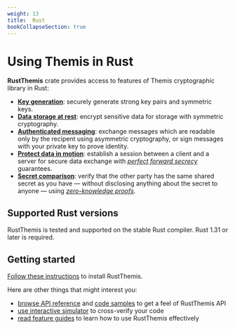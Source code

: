 ```yaml
---
weight: 13
title:  Rust
bookCollapseSection: true
---
```


# Using Themis in Rust

**RustThemis** crate provides access to features of Themis cryptographic library in Rust:

- **[Key generation](features/#key-generation)**:
  securely generate strong key pairs and symmetric keys.
- **[Data storage at rest](features/#secure-cell)**:
  encrypt sensitive data for storage with symmetric cryptography.
- **[Authenticated messaging](features/#secure-message)**:
  exchange messages which are readable only by the recipent using asymmetric cryptography,
  or sign messages with your private key to prove identity.
- **[Protect data in motion](features/#secure-session)**:
  establish a session between a client and a server for secure data exchange
  with _[perfect forward secrecy](https://en.wikipedia.org/wiki/Forward_secrecy)_ guarantees.
- **[Secret comparison](features/#secure-comparator)**:
  verify that the other party has the same shared secret as you have —
  without disclosing anything about the secret to anyone —
  using _[zero-knowledge proofs](https://en.wikipedia.org/wiki/Zero-knowledge_proof)_.

## Supported Rust versions

RustThemis is tested and supported on the stable Rust compiler.
Rust 1.31 or later is required.

## Getting started

[Follow these instructions](installation/) to install RustThemis.

Here are other things that might interest you:

- [browse API reference](https://docs.rs/themis/latest/themis/)
  and [code samples](examples/) to get a feel of RustThemis API
- [use interactive simulator](/docs/themis/debugging/themis-server/) to cross-verify your code
- [read feature guides](features/) to learn how to use RustThemis effectively
